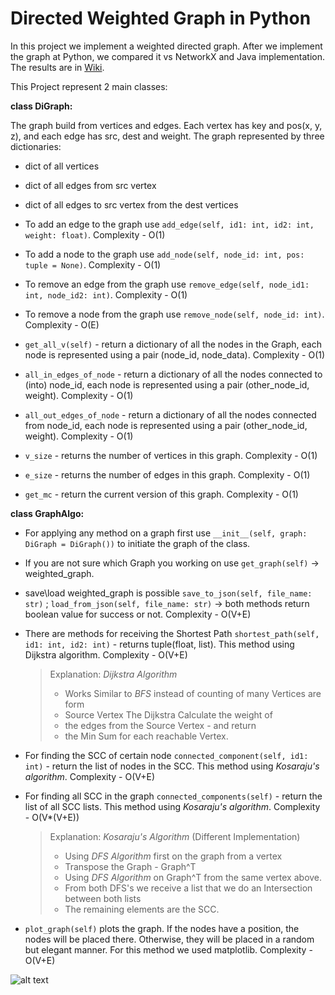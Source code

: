 # Directed Weighted Graph in Python


In this project we implement a weighted directed graph.
After we implement the graph at Python, we compared it vs NetworkX and Java implementation.
The results are in [Wiki](https://github.com/SolomonWirter/Ex3OOP/wiki).

This Project represent 2 main classes:


**class DiGraph:**


The graph build from vertices and edges. Each vertex has key and pos(x, y, z), and each edge has src, dest and weight.
The graph represented by three dictionaries:
* dict of all vertices
* dict of all edges from src vertex
* dict of all edges to src vertex from the dest vertices


* To add an edge to the graph use `add_edge(self, id1: int, id2: int, weight: float)`. Complexity - O(1)
* To add a node to the graph use `add_node(self, node_id: int, pos: tuple = None)`. Complexity - O(1)
* To remove an edge from the graph use `remove_edge(self, node_id1: int, node_id2: int)`. Complexity - O(1)
* To remove a node from the graph use `remove_node(self, node_id: int)`. Complexity - O(E)
* `get_all_v(self)` - return a dictionary of all the nodes in the Graph, each node is represented using a pair (node_id, node_data). Complexity - O(1)
* `all_in_edges_of_node` - return a dictionary of all the nodes connected to (into) node_id, each node is represented using a pair (other_node_id, weight). Complexity - O(1)
* `all_out_edges_of_node` - return a dictionary of all the nodes connected from node_id, each node is represented using a pair (other_node_id, weight). Complexity - O(1)
* `v_size` - returns the number of vertices in this graph. Complexity - O(1)
* `e_size` - returns the number of edges in this graph. Complexity - O(1)
* `get_mc` - return the current version of this graph. Complexity - O(1)


**class GraphAlgo:**


* For applying any method on a graph first use `__init__(self, graph: DiGraph = DiGraph())` to initiate the graph of the class.

* If you are not sure which Graph you working on use `get_graph(self)` -> weighted_graph.

* save\load weighted_graph is possible `save_to_json(self, file_name: str)` ; `load_from_json(self, file_name: str)` -> both methods return boolean value for success or not. Complexity - O(V+E)

* There are methods for receiving the Shortest Path `shortest_path(self, id1: int, id2: int)` - returns tuple(float, list). This method using Dijkstra algorithm. Complexity - O(V+E)
  >Explanation: *Dijkstra Algorithm* 
  > * Works Similar to *BFS* instead of counting of many Vertices are form 
  > * Source Vertex The Dijkstra Calculate the weight of 
  > * the edges from the Source Vertex - and return 
  > * the Min Sum for each reachable Vertex.

* For finding the SCC of certain node `connected_component(self, id1: int)` - return the list of nodes in the SCC. This method using *Kosaraju's algorithm*. Complexity - O(V+E)

* For finding all SCC in the graph `connected_components(self)` - return the list of all SCC lists. This method using *Kosaraju's algorithm*. Complexity - O(V*(V+E))
  >Explanation: *Kosaraju's Algorithm* (Different Implementation)
  > * Using *DFS Algorithm* first on the graph from a vertex
  > * Transpose the Graph - Graph^T
  > * Using *DFS Algorithm* on Graph^T from the same vertex above.
  > * From both DFS's we receive a list that we do an Intersection between both lists
  > * The remaining elements are the SCC. 
* `plot_graph(self)` plots the graph. If the nodes have a position, the nodes will be placed there. Otherwise, they will be placed in a random but elegant manner. For this method we used matplotlib. Complexity - O(V+E)

![alt text](https://i.ibb.co/Sw5gYsL/Grrr.png)